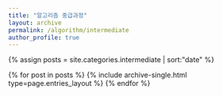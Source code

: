 ```yaml
---
title: "알고리즘 중급과정"
layout: archive
permalink: /algorithm/intermediate
author_profile: true
---
```


{% assign posts = site.categories.intermediate | sort:"date" %}

{% for post in posts %}
{% include archive-single.html type=page.entries_layout %}
{% endfor %}
